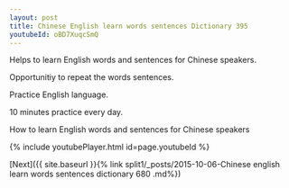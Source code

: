 ```yaml
---
layout: post
title: Chinese English learn words sentences Dictionary 395 
youtubeId: oBD7XuqcSmQ
---
```

 
 
Helps to learn English words and sentences for Chinese speakers.

Opportunitiy to repeat the words sentences. 

Practice English language. 
 
10 minutes practice every day. 
 
How to learn English words and sentences for Chinese speakers 
 
{% include youtubePlayer.html id=page.youtubeId %}
 
 
[Next]({{ site.baseurl }}{% link  split1/_posts/2015-10-06-Chinese english learn words sentences dictionary 680 .md%})
 
